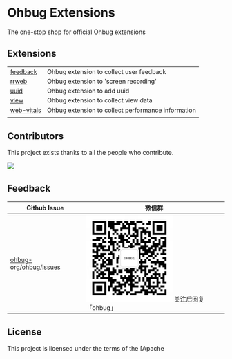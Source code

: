 # Ohbug Extensions

The one-stop shop for official Ohbug extensions

## Extensions

|                                             |                                                    |
| ------------------------------------------- | -------------------------------------------------- |
| [feedback](packages/extension-feedback)     | Ohbug extension to collect user feedback           |
| [rrweb](packages/extension-rrweb)           | Ohbug extension to 'screen recording'              |
| [uuid](packages/extension-uuid)             | Ohbug extension to add uuid                        |
| [view](packages/extension-view)             | Ohbug extension to collect view data               |
| [web-vitals](packages/extension-web-vitals) | Ohbug extension to collect performance information |
|                                             |                                                    |

## Contributors

This project exists thanks to all the people who contribute.

<a href="https://github.com/ohbug-org/ohbug/graphs/contributors"><img src="https://opencollective.com/ohbug/contributors.svg?width=890&button=false" /></a>

## Feedback

| Github Issue                                                        | 微信群                                                                                                                 |
| ------------------------------------------------------------------- | ---------------------------------------------------------------------------------------------------------------------- |
| [ohbug-org/ohbug/issues](https://github.com/ohbug-org/ohbug/issues) | <img src="https://github.com/ohbug-org/blog/blob/master/images/qrcode.jpg?raw=true" width="200" /> 关注后回复「ohbug」 |

## License

This project is licensed under the terms of the [Apache
